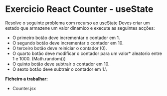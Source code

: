 # Exercicio React Counter - useState

Resolve o seguinte problema com recurso ao useState
Deves criar um estado que armazene um valor dinamico e execute as seguintes acções:

- O primeiro botão deve incrementar o contador em 1.
- O segundo botão deve incrementar o contador em 10.
- O terceiro botão deve reiniciar o contador (0).
- O quarto botão deve modificar o contador para um valor\* aleatorio entre 1 e 1000. (Math.random())
- O quinto botão deve subtrair o contador em 10.
- O sexto botão deve subtrair o contador em 1.\

**Ficheiro a trabalhar:**

- Counter.jsx
